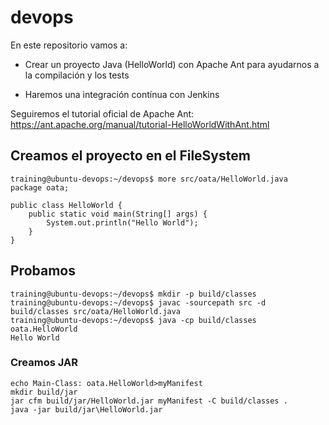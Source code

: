 # devops

En este repositorio vamos a:

* Crear un proyecto Java (HelloWorld) con Apache Ant para ayudarnos a la compilación y los tests

* Haremos una integración contínua con Jenkins

Seguiremos el tutorial oficial de Apache Ant: https://ant.apache.org/manual/tutorial-HelloWorldWithAnt.html

## Creamos el proyecto en el FileSystem
```
training@ubuntu-devops:~/devops$ more src/oata/HelloWorld.java
package oata;

public class HelloWorld {
    public static void main(String[] args) {
        System.out.println("Hello World");
    }
}
```

## Probamos

```
training@ubuntu-devops:~/devops$ mkdir -p build/classes
training@ubuntu-devops:~/devops$ javac -sourcepath src -d build/classes src/oata/HelloWorld.java
training@ubuntu-devops:~/devops$ java -cp build/classes oata.HelloWorld
Hello World
```

### Creamos JAR

```
echo Main-Class: oata.HelloWorld>myManifest
mkdir build/jar
jar cfm build/jar/HelloWorld.jar myManifest -C build/classes .
java -jar build/jar\HelloWorld.jar
```
